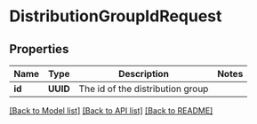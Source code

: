 # DistributionGroupIdRequest

## Properties
Name | Type | Description | Notes
------------ | ------------- | ------------- | -------------
**id** | **UUID** | The id of the distribution group | 

[[Back to Model list]](../README.md#documentation-for-models) [[Back to API list]](../README.md#documentation-for-api-endpoints) [[Back to README]](../README.md)


